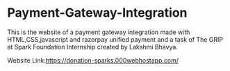 # Payment-Gateway-Integration
This is the website of a payment gateway integration made with HTML,CSS,javascript and razorpay unified payment and a task of The GRIP at Spark Foundation Internship created by Lakshmi Bhavya.


Website Link:https://donation-sparks.000webhostapp.com/
